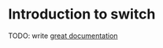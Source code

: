 # Introduction to switch

TODO: write [great documentation](http://jacobian.org/writing/what-to-write/)
